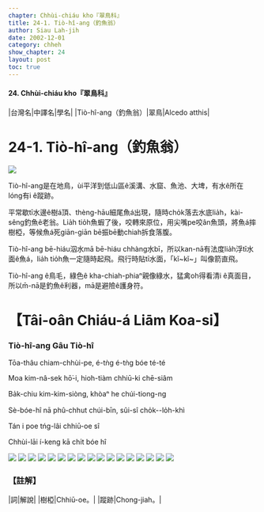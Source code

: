 ```yaml
---
chapter: Chhùi-chiáu kho『翠鳥科』
title: 24-1. Tiò-hî-ang（釣魚翁）
author: Siau Lah-jih
date: 2002-12-01
category: chheh
show_chapter: 24
layout: post
toc: true
---
```


#### 24. Chhùi-chiáu kho『翠鳥科』


|台灣名|中譯名|學名|
|Tiò-hî-ang（釣魚翁）|翠鳥|Alcedo atthis|

# 24-1. Tiò-hî-ang（釣魚翁）

![](../too5/24/24-1-1.Tiò-hî-ang.jpg)


Tiò-hî-ang是在地鳥，ùi平洋到低山區ê溪溝、水窟、魚池、大埤，有水ê所在lóng有i ê蹤跡。

平常歇tī水邊ê樹á頂、thèng-hāu細尾魚á出現，隨時cho̍k落去水底lia̍h，kài-sêng釣魚ê老翁。Lia̍h tio̍h魚蝦了後，咬轉來原位，用尖嘴pe咬ân魚頭，將魚á摔樹椏，等候魚á死giān-giān bē振bē動chiah拆食落腹。

Tiò-hî-ang bē-hiáu泅水mā bē-hiáu chhàng水bī，所以kan-nā有法度lia̍h浮tī水面ê魚á，lia̍h tio̍h魚一定隨時起飛。飛行時貼tī水面，「kĭ~kĭ~」叫像箭直飛。

Tiò-hî-ang ê鳥毛，綠色ê kha-chiah-phiaⁿ親像綠水，猛禽oh得看清i ê真面目，所以m̄-nā是釣魚ê利器，mā是避險ê護身符。


# 【Tâi-oân Chiáu-á Liām Koa-si】

### **Tiò-hî-ang  Gâu Tiò-hî**

Tōa-thâu chiam-chhùi-pe, é-tǹg é-tǹg bóe té-té

Moa kim-nâ-sek hō͘-i, hioh-tiàm chhiū-ki chē-siâm

Ba̍k-chiu kim-kim-siòng, khòaⁿ he chúi-tiong-ng

Sè-bóe-hî nā phû-chhut chúi-bīn, sûi-sî cho̍k--lo̍h-khì

Tán i poe tńg-lâi chhiū-oe sî

Chhùi-lāi í-keng kā chi̍t bóe hî


![](../too5/24/24-1-4.Tiò-hî-ang.jpg)
![](../too5/24/24-1-18.Tiò-hî-ang.jpg)
![](../too5/24/24-1-17.Tiò-hî-ang.jpg)
![](../too5/24/24-1-16.Tiò-hî-ang.jpg)
![](../too5/24/24-1-15.Tiò-hî-ang.jpg)
![](../too5/24/24-1-14.Tiò-hî-ang.jpg)
![](../too5/24/24-1-13.Tiò-hî-ang.jpg)
![](../too5/24/24-1-5.Tiò-hî-ang.jpg)
![](../too5/24/24-1-7.Tiò-hî-ang.jpg)
![](../too5/24/24-1-8.Tiò-hî-ang.jpg)
![](../too5/24/24-1-9.Tiò-hî-ang.jpg)
![](../too5/24/24-1-10.Tiò-hî-ang.jpg)
![](../too5/24/24-1-6.Tiò-hî-ang.jpg)
![](../too5/24/24-1-11.Tiò-hî-ang.jpg)
![](../too5/24/24-1-2.Tiò-hî-ang.jpg)
![](../too5/24/24-1-3.Tiò-hî-ang.jpg)
![](../too5/24/24-1-12.Tiò-hî-ang.jpg)



### 【註解】

|詞|解說|
|樹椏|Chhiū-oe。|
|蹤跡|Chong-jiah。|
